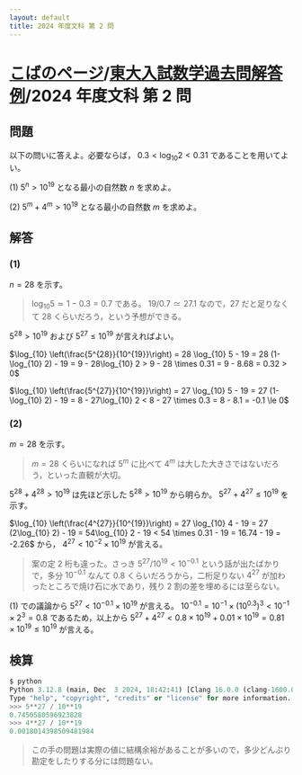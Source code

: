 ```yaml
---
layout: default
title: 2024 年度文科 第 2 問
---
```

# [こばのページ](../../index.html)/[東大入試数学過去問解答例](../index)/2024 年度文科 第 2 問
## 問題
以下の問いに答えよ。必要ならば， $0.3 < \log_{10} 2 < 0.31$ であることを用いてよい。

(1) $5^n > 10^{19}$ となる最小の自然数 $n$ を求めよ。

(2) $5^m + 4^m > 10^{19}$ となる最小の自然数 $m$ を求めよ。

## 解答
### (1)
$n = 28$ を示す。

> $\log_{10} 5 \simeq 1 - 0.3 = 0.7$ である。 $19/0.7 \simeq 27.1$ なので，27 だと足りなくて 28 くらいだろう，という予想ができる。

$5^{28} > 10^{19}$ および $5^{27} \le 10^{19}$ が言えればよい。

$\log_{10} \left(\frac{5^{28}}{10^{19}}\right) = 28 \log_{10} 5 - 19 = 28 (1- \log_{10} 2) - 19 = 9 - 28\log_{10} 2 > 9 - 28 \times 0.31 = 9 - 8.68 = 0.32 > 0$

$\log_{10} \left(\frac{5^{27}}{10^{19}}\right) = 27 \log_{10} 5 - 19 = 27 (1- \log_{10} 2) - 19 = 8 - 27\log_{10} 2 < 8 - 27 \times 0.3 = 8 - 8.1 = -0.1 \le 0$

### (2)
$m = 28$ を示す。

> $m = 28$ くらいになれば $5^m$ に比べて $4^m$ は大した大きさではないだろう，といった直観が大切。

$5^{28} + 4^{28} > 10^{19}$ は先ほど示した $5^{28} > 10^{19}$ から明らか。 $5^{27} + 4^{27} \le 10^{19}$ を示す。

$\log_{10} \left(\frac{4^{27}}{10^{19}}\right) = 27 \log_{10} 4 - 19 = 27 (2\log_{10} 2) - 19 = 54\log_{10} 2 - 19 < 54 \times 0.31 - 19 = 16.74 - 19 = -2.26$ から， $4^{27} < 10^{-2} \times 10^{19}$ が言える。

> 案の定 2 桁も違った。さっき $5^{27} / 10^{19} < 10^{-0.1}$ という話が出たばかりで，多分 $10^{-0.1}$ なんて 0.8 くらいだろうから，二桁足りない $4^{27}$ が加わったところで焼け石に水であり，残り 2 割の差を埋めるには至らない。

(1) での議論から $5^{27} < 10^{-0.1} \times 10^{19}$ が言える。 $10^{-0.1} = 10^{-1} \times (10^{0.3})^3 < 10^{-1} \times 2^3 = 0.8$ であるため，以上から $5^{27} + 4^{27} < 0.8 \times 10^{19} + 0.01 \times 10^{19} = 0.81 \times 10^{19} \le 10^{19}$ が言える。

## 検算
```python
$ python  
Python 3.12.8 (main, Dec  3 2024, 18:42:41) [Clang 16.0.0 (clang-1600.0.26.4)] on darwin
Type "help", "copyright", "credits" or "license" for more information.
>>> 5**27 / 10**19
0.7450580596923828
>>> 4**27 / 10**19
0.0018014398509481984
```

> この手の問題は実際の値に結構余裕があることが多いので，多少どんぶり勘定をしたりする分には問題ない。
